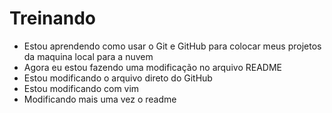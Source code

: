 # Treinando

- Estou aprendendo como usar o Git e GitHub para colocar meus projetos da maquina local para a nuvem
- Agora eu estou fazendo uma modificação no arquivo README
- Estou modificando o arquivo direto do GitHub
- Estou modificando com vim
- Modificando mais uma vez o readme
